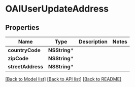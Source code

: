 # OAIUserUpdateAddress

## Properties
Name | Type | Description | Notes
------------ | ------------- | ------------- | -------------
**countryCode** | **NSString*** |  | 
**zipCode** | **NSString*** |  | 
**streetAddress** | **NSString*** |  | 

[[Back to Model list]](../README.md#documentation-for-models) [[Back to API list]](../README.md#documentation-for-api-endpoints) [[Back to README]](../README.md)


